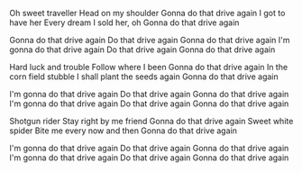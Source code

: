 Oh sweet traveller
Head on my shoulder
Gonna do that drive again
I got to have her
Every dream I sold her, oh
Gonna do that drive again

Gonna do that drive again
Do that drive again
Gonna do that drive again
I'm gonna do that drive again
Do that drive again
Gonna do that drive again

Hard luck and trouble
Follow where I been
Gonna do that drive again
In the corn field stubble
I shall plant the seeds again
Gonna do that drive again

I'm gonna do that drive again
Do that drive again
Gonna do that drive again
I'm gonna do that drive again
Do that drive again
Gonna do that drive again

Shotgun rider
Stay right by me friend
Gonna do that drive again
Sweet white spider
Bite me every now and then
Gonna do that drive again

I'm gonna do that drive again
Do that drive again
Gonna do that drive again
I'm gonna do that drive again
Do that drive again
Gonna do that drive again
